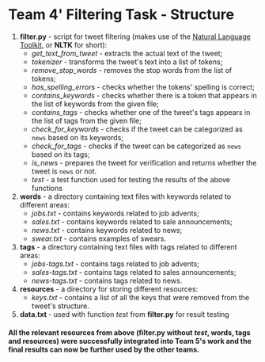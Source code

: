 # Team 4' Filtering Task - Structure

1. __filter.py__ - script for tweet filtering (makes use of the [Natural Language Toolkit](https://www.nltk.org/), or __NLTK__ for short):
    * *get_text_from_tweet* - extracts the actual text of the tweet;
    * *tokenizer* - transforms the tweet's text into a list of tokens;
    * *remove_stop_words* - removes the stop words from the list of tokens;
    * *has_spelling_errors* - checks whether the tokens' spelling is correct;
    * *contains_keywords* - checks whether there is a token that appears in the list of keywords from the given file;
    * *contains_tags* - checks whether one of the tweet's tags appears in the list of tags from the given file;
    * *check_for_keywords* - checks if the tweet can be categorized as `news` based on its keywords;
    * *check_for_tags* - checks if the tweet can be categorized as `news` based on its tags;
    * *is_news* - prepares the tweet for verification and returns whether the tweet is `news` or not.
    * *test* - a test function used for testing the results of the above functions
2. __words__ - a directory containing text files with keywords related to different areas:
    * *jobs.txt* - contains keywords related to job advents;
    * *sales.txt* - contains keywords related to sale announcements;
    * *news.txt* - contains keywords related to news;
    * *swear.txt* - contains examples of swears.
3. __tags__ - a directory containing text files with tags related to different areas:
    * *jobs-tags.txt* - contains tags related to job advents;
    * *sales-tags.txt* - contains tags related to sales announcements;
    * *news-tags.txt* - contains tags related to news.
4. __resources__ - a directory for storing different resources:
    * *keys.txt* - contains a list of all the keys that were removed from the tweet's structure.
5. __data.txt__ - used with function *test* from __filter.py__ for result testing

#### All the relevant resources from above (filter.py without *test*, words, tags and resources) were successfully integrated into Team 5's work and the final results can now be further used by the other teams.
